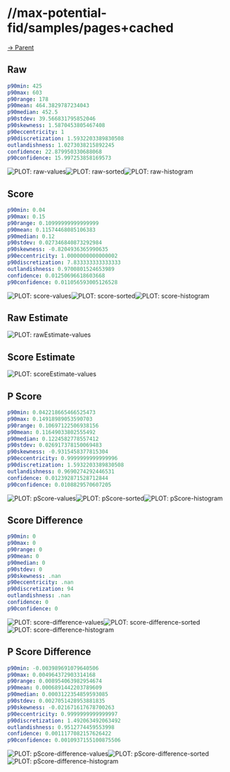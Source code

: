 
# //max-potential-fid/samples/pages+cached

[→ Parent](../..)


## Raw


```yaml
p90min: 425
p90max: 603
p90range: 178
p90mean: 464.3829787234043
p90median: 452.5
p90stdev: 39.566831795852046
p90skewness: 1.5870453805467408
p90eccentricity: 1
p90discretization: 1.5932203389830508
outlandishness: 1.0273038215892245
confidence: 22.879950330688068
p90confidence: 15.997253858169573

```

![PLOT: raw-values](./raw/values.svg)![PLOT: raw-sorted](./raw/sorted.svg)![PLOT: raw-histogram](./raw/histogram.svg)
## Score


```yaml
p90min: 0.04
p90max: 0.15
p90range: 0.10999999999999999
p90mean: 0.11574468085106383
p90median: 0.12
p90stdev: 0.027346840873292984
p90skewness: -0.8204936365990635
p90eccentricity: 1.0000000000000002
p90discretization: 7.833333333333333
outlandishness: 0.9700801524653989
confidence: 0.01250696618603668
p90confidence: 0.011056593005126528

```

![PLOT: score-values](./score/values.svg)![PLOT: score-sorted](./score/sorted.svg)![PLOT: score-histogram](./score/histogram.svg)
## Raw Estimate

![PLOT: rawEstimate-values](./rawEstimate/values.svg)
## Score Estimate

![PLOT: scoreEstimate-values](./scoreEstimate/values.svg)
## P Score


```yaml
p90min: 0.042218665466525473
p90max: 0.14918989053590703
p90range: 0.10697122506938156
p90mean: 0.11649033802555492
p90median: 0.1224582778557412
p90stdev: 0.026917378150069483
p90skewness: -0.9315458377815304
p90eccentricity: 0.9999999999999996
p90discretization: 1.5932203389830508
outlandishness: 0.9690274292446531
confidence: 0.012392871528712844
p90confidence: 0.0108829570607205

```

![PLOT: pScore-values](./pScore/values.svg)![PLOT: pScore-sorted](./pScore/sorted.svg)![PLOT: pScore-histogram](./pScore/histogram.svg)
## Score Difference


```yaml
p90min: 0
p90max: 0
p90range: 0
p90mean: 0
p90median: 0
p90stdev: 0
p90skewness: .nan
p90eccentricity: .nan
p90discretization: 94
outlandishness: .nan
confidence: 0
p90confidence: 0

```

![PLOT: score-difference-values](./score-difference/values.svg)![PLOT: score-difference-sorted](./score-difference/sorted.svg)![PLOT: score-difference-histogram](./score-difference/histogram.svg)
## P Score Difference


```yaml
p90min: -0.003989691079640506
p90max: 0.004964372903314168
p90range: 0.008954063982954674
p90mean: 0.0006891442203789609
p90median: 0.0003122354859593085
p90stdev: 0.0027051428953881835
p90skewness: -0.021671617678700263
p90eccentricity: 0.9999999999999997
p90discretization: 1.492063492063492
outlandishness: 0.9512774459553998
confidence: 0.0011177082157626422
p90confidence: 0.0010937155100875506

```

![PLOT: pScore-difference-values](./pScore-difference/values.svg)![PLOT: pScore-difference-sorted](./pScore-difference/sorted.svg)![PLOT: pScore-difference-histogram](./pScore-difference/histogram.svg)